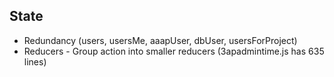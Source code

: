 ## State

* Redundancy (users, usersMe, aaapUser, dbUser, usersForProject)
* Reducers - Group action into smaller reducers (3apadmintime.js has 635 lines)
